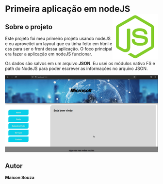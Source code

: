 <h1>
	Primeira aplicação em nodeJS
	<img 
		align="right"
		width="150"
        src="https://raw.githubusercontent.com/devicons/devicon/master/icons/nodejs/nodejs-original.svg" 
	/>
</h1>

<h2>Sobre o projeto</h2>

<p>
    Este projeto foi meu primeiro projeto usando nodeJS e eu aproveitei um layout que eu tinha feito em html e css para ser o front dessa aplicação. O foco principal era fazer a aplicação em nodeJS funcionar.
</p>
<p>
    Os dados são salvos em um arquivo <strong>JSON</strong>. Eu usei os módulos nativo FS e path do NodeJS para poder escrever as informações no arquivo JSON.
</p>
<img 
    src="https://raw.githubusercontent.com/maiconDeSouza/assets/master/primeiro-projeto-nodejs-express-ejs/rodando.gif"
/>



<h2>Autor</h2>
<strong>Maicon Souza</strong>